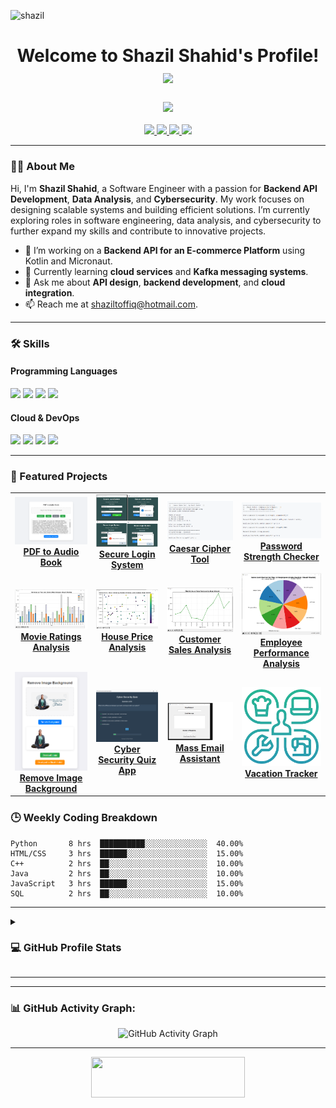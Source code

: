 ![shazil](https://github.com/user-attachments/assets/5ce4827e-94ce-4807-8bf6-af6550b65162)

<h1 align="center">
  Welcome to Shazil Shahid's Profile! 
  <img src="https://media.giphy.com/media/hvRJCLFzcasrR4ia7z/giphy.gif" width="30px">
</h1>

<!-- Typing SVG Effect -->
<h3 align="center">
  <a href="https://git.io/typing-svg">
    <img src="https://readme-typing-svg.herokuapp.com?color=36BCF7&size=24&width=550&lines=Hi+there,+I+am+Shazil+Shahid;A+Passionate+Software+Engineer;Exploring+Data+Analysis+,+Cybersecurity;Eager+to+Build+Innovative+Solutions">
  </a>
</h3>

<p align="center">
  <a href="https://www.linkedin.com/in/shazil-shahid">
    <img src="https://img.shields.io/badge/LinkedIn-0077B5?style=for-the-badge&logo=linkedin&logoColor=white"/>
  </a>
  <a href="https://github.com/Shazyy15">
    <img src="https://img.shields.io/badge/GitHub-100000?style=for-the-badge&logo=github&logoColor=white"/>
  </a>
  <a href="https://medium.com/@shazilshahid">
    <img src="https://img.shields.io/badge/Medium-12100E?style=for-the-badge&logo=medium&logoColor=white"/>
  </a>
  <a href="mailto:shaziltoffiq@hotmail.com">
    <img src="https://img.shields.io/badge/Email-D14836?style=for-the-badge&logo=gmail&logoColor=white"/>
  </a>
</p>




---

### 👨‍💻 About Me
Hi, I'm **Shazil Shahid**, a Software Engineer with a passion for **Backend API Development**, **Data Analysis**, and **Cybersecurity**. My work focuses on designing scalable systems and building efficient solutions. I’m currently exploring roles in software engineering, data analysis, and cybersecurity to further expand my skills and contribute to innovative projects.

- 🔭 I’m working on a **Backend API for an E-commerce Platform** using Kotlin and Micronaut.
- 🌱 Currently learning **cloud services** and **Kafka messaging systems**.
- 💬 Ask me about **API design**, **backend development**, and **cloud integration**.
- 📫 Reach me at [shaziltoffiq@hotmail.com](mailto:shaziltoffiq@hotmail.com).

---



### 🛠️ Skills
#### **Programming Languages**
<p align="left">
  <img src="https://img.shields.io/badge/Python-3776AB?style=for-the-badge&logo=python&logoColor=white"/>
  <img src="https://img.shields.io/badge/Java-007396?style=for-the-badge&logo=java&logoColor=white"/>
  <img src="https://img.shields.io/badge/C++-00599C?style=for-the-badge&logo=cplusplus&logoColor=white"/>
  <img src="https://img.shields.io/badge/SQL-336791?style=for-the-badge&logo=postgresql&logoColor=white"/>
</p>

#### **Cloud & DevOps**
<p align="left">
  <img src="https://img.shields.io/badge/Azure-0078D4?style=for-the-badge&logo=microsoft-azure&logoColor=white"/>
  <img src="https://img.shields.io/badge/Kafka-231F20?style=for-the-badge&logo=apache-kafka&logoColor=white"/>
  <img src="https://img.shields.io/badge/Jenkins-D24939?style=for-the-badge&logo=jenkins&logoColor=white"/>
  <img src="https://img.shields.io/badge/Docker-2496ED?style=for-the-badge&logo=docker&logoColor=white"/>
</p>

---


### 🔨 Featured Projects
<p align="center">
  <table>
    <tr>
      <td align="center"><a href="https://github.com/Shazyy15/PDF-to-Audio-Book-"><img src="https://raw.githubusercontent.com/Shazyy15/Shazyy15/refs/heads/main/project_images/project_pdf_to_audio.png" width="200px"/><br><b>PDF to Audio Book</b></a></td>
      <td align="center"><a href="https://github.com/Shazyy15/Secure-Login-System"><img src="https://raw.githubusercontent.com/Shazyy15/Shazyy15/refs/heads/main/project_images/project_secure_login.png" width="200px"/><br><b>Secure Login System</b></a></td>
      <td align="center"><a href="https://github.com/Shazyy15/Caesar-Cipher-Tool"><img src="https://raw.githubusercontent.com/Shazyy15/Shazyy15/refs/heads/main/project_images/project_caesar_cipher.png" width="200px"/><br><b>Caesar Cipher Tool</b></a></td>
      <td align="center"><a href="https://github.com/Shazyy15/Password-Strength-Checker"><img src="https://raw.githubusercontent.com/Shazyy15/Shazyy15/refs/heads/main/project_images/project_password_strength.png" width="200px"/><br><b>Password Strength Checker</b></a></td>
    </tr>
    <tr>
      <td align="center"><a href="https://github.com/Shazyy15/Movie-Ratings-Analysis"><img src="https://raw.githubusercontent.com/Shazyy15/Shazyy15/refs/heads/main/project_images/project_movie_ratings.png" width="200px"/><br><b>Movie Ratings Analysis</b></a></td>
      <td align="center"><a href="https://github.com/Shazyy15/House-Price-Analysis"><img src="https://raw.githubusercontent.com/Shazyy15/Shazyy15/refs/heads/main/project_images/project_house_price.png" width="200px"/><br><b>House Price Analysis</b></a></td>
      <td align="center"><a href="https://github.com/Shazyy15/Customer-Sales-Analysis"><img src="https://raw.githubusercontent.com/Shazyy15/Shazyy15/refs/heads/main/project_images/project_customer_sales.png" width="200px"/><br><b>Customer Sales Analysis</b></a></td>
      <td align="center"><a href="https://github.com/Shazyy15/Employee-Performance-Analysis"><img src="https://raw.githubusercontent.com/Shazyy15/Shazyy15/refs/heads/main/project_images/project_employee_performance.png" width="200px"/><br><b>Employee Performance Analysis</b></a></td>
    </tr>
    <tr>
      <td align="center"><a href="https://github.com/Shazyy15/Remove-Image-Background"><img src="https://raw.githubusercontent.com/Shazyy15/Shazyy15/refs/heads/main/project_images/project_remove_background.png" width="200px"/><br><b>Remove Image Background</b></a></td>
      <td align="center"><a href="https://github.com/Shazyy15/Cyber-Security-Quiz-App"><img src="https://raw.githubusercontent.com/Shazyy15/Shazyy15/refs/heads/main/project_images/project_cyber_security_quiz.png" width="200px"/><br><b>Cyber Security Quiz App</b></a></td>
      <td align="center"><a href="https://github.com/Shazyy15/mass-email-assistant"><img src="https://raw.githubusercontent.com/Shazyy15/Shazyy15/refs/heads/main/project_images/project_mass_email.png" width="200px"/><br><b>Mass Email Assistant</b></a></td>
      <td align="center"><a href="https://github.com/Shazyy15/VACATION-TRACKER"><img src="https://raw.githubusercontent.com/Shazyy15/Shazyy15/refs/heads/main/project_images/project_vacation_tracker.png" width="200px"/><br><b>Vacation Tracker</b></a></td>
    </tr>
  </table>
</p>

### 🕒 Weekly Coding Breakdown
```
Python       8 hrs  ██████████░░░░░░░░░░░░░░  40.00%
HTML/CSS     3 hrs  ██████░░░░░░░░░░░░░░░░░░  15.00%
C++          2 hrs  ██░░░░░░░░░░░░░░░░░░░░░░  10.00%
Java         2 hrs  ██░░░░░░░░░░░░░░░░░░░░░░  10.00%
JavaScript   3 hrs  ██████░░░░░░░░░░░░░░░░░░  15.00%
SQL          2 hrs  ██░░░░░░░░░░░░░░░░░░░░░░  10.00%
```

---


<details><summary><h3>💻 GitHub Profile Stats</h3></summary>

----

<p align="center">
  <a href="https://github.com/anuraghazra/github-readme-stats">
    <img alt="Shazil's GitHub Stats" src="https://github-readme-stats.vercel.app/api?username=Shazyy15&show_icons=true&count_private=true&locale=en&theme=tokyonight&layout=compact" height="230px"/>
  </a>
  <img src="https://github-readme-stats.vercel.app/api/top-langs?username=Shazyy15&langs_count=10&show_icons=true&locale=en&theme=tokyonight" alt="Top Languages" height="230px"/>
  <br/>
</p>
</details>

---
---

### 📊 GitHub Activity Graph:
<p align="center">
  <img src="https://github-readme-activity-graph.vercel.app/graph?username=Shazyy15&theme=react-dark&hide_border=true&area=true" alt="GitHub Activity Graph" />
</p>

---
<p align="center">
  <img src="https://media.giphy.com/media/jpVnC65DmYeyRL4LHS/giphy.gif" width="70%" height="65px">
</p>
